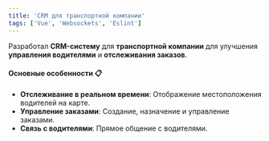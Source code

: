 ```yaml
---
title: 'CRM для транспортной компании'
tags: ['Vue', 'Websockets', 'Eslint']
---
```


Разработал **CRM-систему** для **транспортной компании** для улучшения **управления водителями** и **отслеживания заказов**.

#### Основные особенности 📋
- **Отслеживание в реальном времени**: Отображение местоположения водителей на карте.
- **Управление заказами**: Создание, назначение и управление заказами.
- **Связь с водителями**: Прямое общение с водителями.
